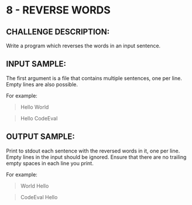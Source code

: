 # 8 - REVERSE WORDS
## CHALLENGE DESCRIPTION:

Write a program which reverses the words in an input sentence.

## INPUT SAMPLE:

The first argument is a file that contains multiple sentences, one per line. Empty lines are also possible.

For example:

> Hello World

> Hello CodeEval

## OUTPUT SAMPLE:

Print to stdout each sentence with the reversed words in it, one per line. Empty lines in the input should be ignored. Ensure that there are no trailing empty spaces in each line you print.

For example:

> World Hello

> CodeEval Hello
